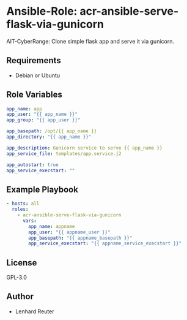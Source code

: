 # Ansible-Role: acr-ansible-serve-flask-via-gunicorn

AIT-CyberRange: Clone simple flask app and serve it via gunicorn. 


## Requirements

- Debian or Ubuntu 

## Role Variables

```yaml
app_name: app
app_user: "{{ app_name }}"
app_group: "{{ app_user }}"

app_basepath: /opt/{{ app_name }}
app_directory: "{{ app_name }}"

app_description: Gunicorn service to serve {{ app_name }}
app_service_file: templates/app.service.j2

app_autostart: true
app_service_execstart: ""
```

## Example Playbook

```yaml
- hosts: all
  roles:
    - acr-ansible-serve-flask-via-gunicorn
      vars:
        app_name: appname
        app_user: "{{ appname_user }}"
        app_basepath: "{{ appname_basepath }}"
        app_service_execstart: "{{ appname_service_execstart }}"
```

## License

GPL-3.0

## Author

- Lenhard Reuter